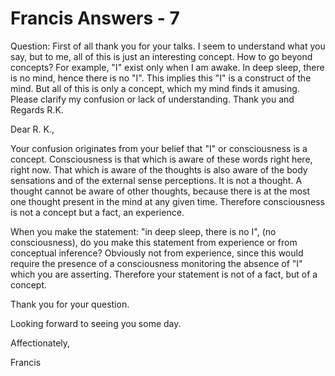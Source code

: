 # Francis Answers - 7

Question: First of all thank you for your talks. I seem to understand what you say, but to me, all of this is just an interesting concept. How to go beyond concepts? For example, &quot;I&quot; exist only when I am awake. In deep sleep, there is no mind, hence there is no &quot;I&quot;. This implies this &quot;I&quot; is a construct of the mind. But all of this is only a concept, which my mind finds it amusing. Please clarify my confusion or lack of understanding. Thank you and Regards R.K.&nbsp;

Dear R. K.,

Your confusion originates from your belief that &quot;I&quot; or consciousness is a concept. Consciousness is that which is aware of these words right here, right now. That which is aware of the thoughts is also aware of the body sensations and of the external sense perceptions. It is not a thought. A thought cannot be aware of other thoughts, because there is at the most one thought present in the mind at any given time. Therefore consciousness is not a concept but a fact, an experience.

When you make the statement: &quot;in deep sleep, there is no I&quot;, (no consciousness), do you make this statement from experience or from conceptual inference? Obviously not from experience, since this would require the presence of a consciousness monitoring the absence of &quot;I&quot; which you are asserting. Therefore your statement is not of a fact, but of a concept.

Thank you for your question.&nbsp;

Looking forward to seeing you some day.

Affectionately,

Francis

